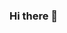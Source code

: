 ### Hi there 👋

<!--
**talut/talut** is a ✨ _special_ ✨ repository because its `README.md` (this file) appears on your GitHub profile.

<p align="center"><img src=https://github-readme-stats.vercel.app/api?username=talut&show_icons=true alt="talut" /> </p>

Here are some ideas to get you started:

- 🔭 I’m currently working on ...
- 🌱 I’m currently learning ...
- 👯 I’m looking to collaborate on ...
- 🤔 I’m looking for help with ...
- 💬 Ask me about ...
- 📫 How to reach me: ...
- 😄 Pronouns: ...
- ⚡ Fun fact: ...
-->
